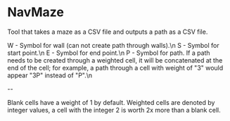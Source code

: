 # NavMaze
 
Tool that takes a maze as a CSV file and outputs a path as a CSV file.

W - Symbol for wall (can not create path through walls).\n
S - Symbol for start point.\n
E - Symbol for end point.\n
P - Symbol for path. If a path needs to be created through a weighted cell, it will be concatenated at the end of the cell; for example, a path through a cell with weight of "3" would appear "3P" instead of "P".\n

--

Blank cells have a weight of 1 by default.
Weighted cells are denoted by integer values, a cell with the integer 2 is worth 2x more than a blank cell.

